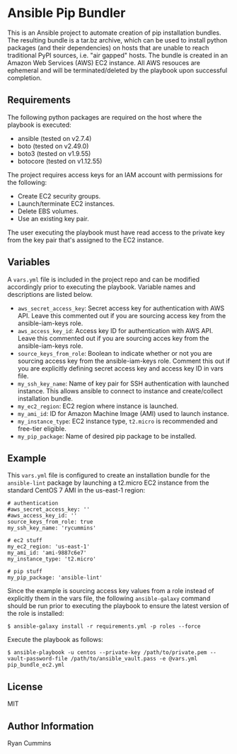 Ansible Pip Bundler
=========

This is an Ansible project to automate creation of pip installation bundles. The resulting bundle is a tar.bz archive, which can be used to install python packages (and their dependencies) on hosts that are unable to reach traditional PyPI sources, i.e. "air gapped" hosts. The bundle is created in an Amazon Web Services (AWS) EC2 instance. All AWS resouces are ephemeral and will be terminated/deleted by the playbook upon successful completion.

Requirements
------------

The following python packages are required on the host where the playbook is executed:

* ansible (tested on v2.7.4)
* boto (tested on v2.49.0)
* boto3 (tested on v1.9.55)
* botocore (tested on v1.12.55)

The project requires access keys for an IAM account with permissions for the following:

* Create EC2 security groups.
* Launch/terminate EC2 instances.
* Delete EBS volumes.
* Use an existing key pair.

The user executing the playbook must have read access to the private key from the key pair that's assigned to the EC2 instance.

Variables
--------------

A `vars.yml` file is included in the project repo and can be modified accordingly prior to executing the playbook. Variable names and descriptions are listed below.

* `aws_secret_access_key`: Secret access key for authentication with AWS API. Leave this commented out if you are sourcing access key from the ansible-iam-keys role.
* `aws_access_key_id`: Access key ID for authentication with AWS API. Leave this commented out if you are sourcing acces key from the ansible-iam-keys role.
* `source_keys_from_role`: Boolean to indicate whether or not you are sourcing access key from the ansible-iam-keys role. Comment this out if you are explicitly defining secret access key and access key ID in vars file.
* `my_ssh_key_name`: Name of key pair for SSH authentication with launched instance. This allows ansible to connect to instance and create/collect installation bundle.
* `my_ec2_region`: EC2 region where instance is launched.
* `my_ami_id`: ID for Amazon Machine Image (AMI) used to launch instance.
* `my_instance_type`: EC2 instance type, `t2.micro` is recommended and free-tier eligible.
* `my_pip_package`: Name of desired pip package to be installed.

Example
----------------

This `vars.yml` file is configured to create an installation bundle for the `ansible-lint` package by launching a t2.micro EC2 instance from the standard CentOS 7 AMI in the us-east-1 region:

    # authentication
    #aws_secret_access_key: ''
    #aws_access_key_id: ''
    source_keys_from_role: true
    my_ssh_key_name: 'rycummins'

    # ec2 stuff
    my_ec2_region: 'us-east-1'
    my_ami_id: 'ami-9887c6e7'
    my_instance_type: 't2.micro'

    # pip stuff
    my_pip_package: 'ansible-lint'

Since the example is sourcing access key values from a role instead of explicitly them in the vars file, the following `ansible-galaxy` command should be run prior to executing the playbook to ensure the latest version of the role is installed:

    $ ansible-galaxy install -r requirements.yml -p roles --force

Execute the playbook as follows:

    $ ansible-playbook -u centos --private-key /path/to/private.pem --vault-password-file /path/to/ansible_vault.pass -e @vars.yml pip_bundle_ec2.yml

License
-------

MIT

Author Information
------------------

Ryan Cummins
